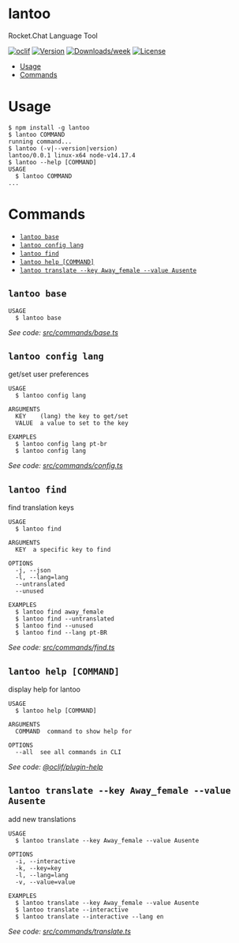 lantoo
======

Rocket.Chat Language Tool

[![oclif](https://img.shields.io/badge/cli-oclif-brightgreen.svg)](https://oclif.io)
[![Version](https://img.shields.io/npm/v/lantoo.svg)](https://npmjs.org/package/lantoo)
[![Downloads/week](https://img.shields.io/npm/dw/lantoo.svg)](https://npmjs.org/package/lantoo)
[![License](https://img.shields.io/npm/l/lantoo.svg)](https://github.com/ajsaraujo/lantoo/blob/master/package.json)

<!-- toc -->
* [Usage](#usage)
* [Commands](#commands)
<!-- tocstop -->
# Usage
<!-- usage -->
```sh-session
$ npm install -g lantoo
$ lantoo COMMAND
running command...
$ lantoo (-v|--version|version)
lantoo/0.0.1 linux-x64 node-v14.17.4
$ lantoo --help [COMMAND]
USAGE
  $ lantoo COMMAND
...
```
<!-- usagestop -->
# Commands
<!-- commands -->
* [`lantoo base`](#lantoo-base)
* [`lantoo config lang`](#lantoo-config-lang)
* [`lantoo find`](#lantoo-find)
* [`lantoo help [COMMAND]`](#lantoo-help-command)
* [`lantoo translate --key Away_female --value Ausente`](#lantoo-translate---key-away_female---value-ausente)

## `lantoo base`

```
USAGE
  $ lantoo base
```

_See code: [src/commands/base.ts](https://github.com/ajsaraujo/lantoo/blob/v0.0.1/src/commands/base.ts)_

## `lantoo config lang`

get/set user preferences

```
USAGE
  $ lantoo config lang

ARGUMENTS
  KEY    (lang) the key to get/set
  VALUE  a value to set to the key

EXAMPLES
  $ lantoo config lang pt-br
  $ lantoo config lang
```

_See code: [src/commands/config.ts](https://github.com/ajsaraujo/lantoo/blob/v0.0.1/src/commands/config.ts)_

## `lantoo find`

find translation keys

```
USAGE
  $ lantoo find

ARGUMENTS
  KEY  a specific key to find

OPTIONS
  -j, --json
  -l, --lang=lang
  --untranslated
  --unused

EXAMPLES
  $ lantoo find away_female
  $ lantoo find --untranslated
  $ lantoo find --unused
  $ lantoo find --lang pt-BR
```

_See code: [src/commands/find.ts](https://github.com/ajsaraujo/lantoo/blob/v0.0.1/src/commands/find.ts)_

## `lantoo help [COMMAND]`

display help for lantoo

```
USAGE
  $ lantoo help [COMMAND]

ARGUMENTS
  COMMAND  command to show help for

OPTIONS
  --all  see all commands in CLI
```

_See code: [@oclif/plugin-help](https://github.com/oclif/plugin-help/blob/v3.2.2/src/commands/help.ts)_

## `lantoo translate --key Away_female --value Ausente`

add new translations

```
USAGE
  $ lantoo translate --key Away_female --value Ausente

OPTIONS
  -i, --interactive
  -k, --key=key
  -l, --lang=lang
  -v, --value=value

EXAMPLES
  $ lantoo translate --key Away_female --value Ausente
  $ lantoo translate --interactive
  $ lantoo translate --interactive --lang en
```

_See code: [src/commands/translate.ts](https://github.com/ajsaraujo/lantoo/blob/v0.0.1/src/commands/translate.ts)_
<!-- commandsstop -->

